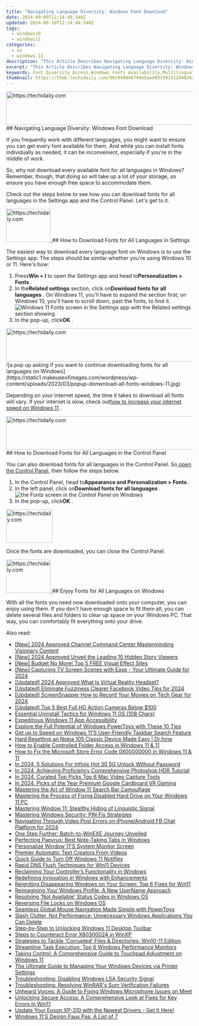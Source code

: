 ```yaml
---
title: "Navigating Language Diversity: Windows Font Download"
date: 2024-09-09T12:14:40.540Z
updated: 2024-09-10T12:14:40.540Z
tags:
  - windows10
  - windows11
categories:
  - os
  - windows 11
description: "This Article Describes Navigating Language Diversity: Windows Font Download"
excerpt: "This Article Describes Navigating Language Diversity: Windows Font Download"
keywords: Font Diversity Access,Windows Fonts Availability,Multilingual Typography Tools,Global Text Compatibility Software,Language-Inclusive Font Solutions,Cross-Lingual Font Download,Inclusive Window's Font Selection
thumbnail: https://thmb.techidaily.com/90c049846794e5aed031591412d4826aac7c7bd6532c5bd0d695b676cbba88c9.jpg
---
```


<!-- affiliate ads begin -->
<a href="https://unicoeye.pxf.io/c/5597632/2121334/18498" target="_top" id="2121334">
  <img src="//a.impactradius-go.com/display-ad/18498-2121334" border="0" alt="https://techidaily.com" width="728" height="90"/>
</a>
<img height="0" width="0" src="https://unicoeye.pxf.io/i/5597632/2121334/18498" style="position:absolute;visibility:hidden;" border="0" />
<!-- affiliate ads end -->
## Navigating Language Diversity: Windows Font Download

 If you frequently work with different languages, you might want to ensure you can get every font available for them. And while you can install fonts individually as needed, it can be inconvenient, especially if you're in the middle of work.

 So, why not download every available font for all languages in Windows? Remember, though, that doing so will take up a lot of your storage, so ensure you have enough free space to accommodate them.

 Check out the steps below to see how you can download fonts for all languages in the Settings app and the Control Panel. Let's get to it.

<!-- affiliate ads begin -->
<a href="https://aligracehair.sjv.io/c/5597632/2135348/19272" target="_top" id="2135348">
  <img src="//a.impactradius-go.com/display-ad/19272-2135348" border="0" alt="https://techidaily.com" width="120" height="90"/>
</a>
<img height="0" width="0" src="https://aligracehair.sjv.io/i/5597632/2135348/19272" style="position:absolute;visibility:hidden;" border="0" />
<!-- affiliate ads end -->
## How to Download Fonts for All Languages in Settings

 The easiest way to download every language font on Windows is to use the Settings app. The steps should be similar whether you're using Windows 10 or 11\. Here's how:

1. Press**Win + I** to open the Settings app and head to**Personalization > Fonts** .
2. In the**Related settings** section, click on**Download fonts for all languages** . On Windows 11, you'll have to expand the section first; on Windows 10, you'll have to scroll down, past the fonts, to find it.  
![Windows 11 Fonts screen in the Settings app with the Related settings section showing](https://static1.makeuseofimages.com/wordpress/wp-content/uploads/2023/03/windows-11-personalization-fonts-related-settings.jpg)
3. In the pop-up, click**OK** .  
<!-- affiliate ads begin -->
<a href="https://appsumo.8odi.net/c/5597632/2123731/7443" target="_top" id="2123731">
  <img src="//a.impactradius-go.com/display-ad/7443-2123731" border="0" alt="https://techidaily.com" width="728" height="90"/>
</a>
<img height="0" width="0" src="https://appsumo.8odi.net/i/5597632/2123731/7443" style="position:absolute;visibility:hidden;" border="0" />
<!-- affiliate ads end -->
![a pop up asking if you want to continue downloading fonts for all languages on Windows](https://static1.makeuseofimages.com/wordpress/wp-content/uploads/2023/03/popup-donwnload-all-fonts-windows-11.jpg)

 Depending on your internet speed, the time it takes to download all fonts will vary. If your internet is slow, check out[how to increase your internet speed on Windows 11](https://www.makeuseof.com/windows-11-increase-internet-speed/) .

<!-- affiliate ads begin -->
<a href="https://appsumo.8odi.net/c/5597632/2137412/7443" target="_top" id="2137412">
  <img src="//a.impactradius-go.com/display-ad/7443-2137412" border="0" alt="https://techidaily.com" width="728" height="90"/>
</a>
<img height="0" width="0" src="https://appsumo.8odi.net/i/5597632/2137412/7443" style="position:absolute;visibility:hidden;" border="0" />
<!-- affiliate ads end -->
## How to Download Fonts for All Languages in the Control Panel

 You can also download fonts for all languages in the Control Panel. So,[open the Control Panel,](https://www.makeuseof.com/windows-open-control-panel/) then follow the steps below.

1. In the Control Panel, head to**Appearance and Personalization > Fonts** .
2. In the left panel, click on**Download fonts for all languages** .  
![the Fonts screen in the Control Panel on Windows](https://static1.makeuseofimages.com/wordpress/wp-content/uploads/2023/03/fonts-control-panel-windows.jpg)
3. In the pop-up, click**OK** .
<!-- affiliate ads begin -->
<a href="https://aligracehair.sjv.io/c/5597632/2135351/19272" target="_top" id="2135351">
  <img src="//a.impactradius-go.com/display-ad/19272-2135351" border="0" alt="https://techidaily.com" width="125" height="90"/>
</a>
<img height="0" width="0" src="https://aligracehair.sjv.io/i/5597632/2135351/19272" style="position:absolute;visibility:hidden;" border="0" />
<!-- affiliate ads end -->

Once the fonts are downloaded, you can close the Control Panel.

<!-- affiliate ads begin -->
<a href="https://aligracehair.sjv.io/c/5597632/2135408/19272" target="_top" id="2135408">
  <img src="//a.impactradius-go.com/display-ad/19272-2135408" border="0" alt="https://techidaily.com" width="120" height="90"/>
</a>
<img height="0" width="0" src="https://aligracehair.sjv.io/i/5597632/2135408/19272" style="position:absolute;visibility:hidden;" border="0" />
<!-- affiliate ads end -->
## Enjoy Fonts for All Languages on Windows

 With all the fonts you need now downloaded onto your computer, you can enjoy using them. If you don't have enough space to fit them all, you can delete several files and folders to clear up space on your Windows PC. That way, you can comfortably fit everything onto your drive.


<ins class="adsbygoogle"
     style="display:block"
     data-ad-format="autorelaxed"
     data-ad-client="ca-pub-7571918770474297"
     data-ad-slot="1223367746"></ins>



<ins class="adsbygoogle"
     style="display:block"
     data-ad-client="ca-pub-7571918770474297"
     data-ad-slot="8358498916"
     data-ad-format="auto"
     data-full-width-responsive="true"></ins>

<span class="atpl-alsoreadstyle">Also read:</span>
<div><ul>
<li><a href="https://facebook-video-footage.techidaily.com/new-2024-approved-channel-command-center-masterminding-visionary-content/"><u>[New] 2024 Approved Channel Command Center Masterminding Visionary Content</u></a></li>
<li><a href="https://instagram-video-recordings.techidaily.com/new-2024-approved-unveil-the-leading-10-hidden-story-viewers/"><u>[New] 2024 Approved Unveil the Leading 10 Hidden Story Viewers</u></a></li>
<li><a href="https://vp-tips.techidaily.com/new-budget-no-more-top-5-free-visual-effect-sites/"><u>[New] Budget No More! Top 5 FREE Visual Effect Sites</u></a></li>
<li><a href="https://screen-mirroring-recording.techidaily.com/new-capturing-tv-screen-scenes-with-ease-your-ultimate-guide-for-2024/"><u>[New] Capturing TV Screen Scenes with Ease - Your Ultimate Guide for 2024</u></a></li>
<li><a href="https://article-helps.techidaily.com/updated-2024-approved-what-is-virtual-reality-headset/"><u>[Updated] 2024 Approved What Is Virtual Reality Headset?</u></a></li>
<li><a href="https://facebook-video-content.techidaily.com/updated-eliminate-fuzziness-clearer-facebook-video-tips-for-2024/"><u>[Updated] Eliminate Fuzziness Clearer Facebook Video Tips for 2024</u></a></li>
<li><a href="https://video-capture.techidaily.com/updated-screensnapper-how-to-record-your-movies-on-tech-gear-for-2024/"><u>[Updated] ScreenSnapper How to Record Your Movies on Tech Gear for 2024</u></a></li>
<li><a href="https://some-skills.techidaily.com/updated-top-5-best-full-hd-action-cameras-below-100/"><u>[Updated] Top 5 Best Full HD Action Cameras Below $100</u></a></li>
<li><a href="https://windows11.techidaily.com/essential-uninstall-tactics-for-windows-11-os-108-chars/"><u>Essential Uninstall Tactics for Windows 11 OS (108 Chars)</u></a></li>
<li><a href="https://windows11.techidaily.com/expeditious-windows-11-app-accessibility/"><u>Expeditious Windows 11 App Accessibility</u></a></li>
<li><a href="https://windows11.techidaily.com/explore-the-full-potential-of-windows-powertoys-with-these-10-tips/"><u>Explore the Full Potential of Windows PowerToys with These 10 Tips</u></a></li>
<li><a href="https://windows11.techidaily.com/get-up-to-speed-on-windows-11s-user-friendly-taskbar-search-feature/"><u>Get up to Speed on Windows 11’S User-Friendly Taskbar Search Feature</u></a></li>
<li><a href="https://techidaily.com/hard-resetting-an-nokia-105-classic-device-made-easy-drfone-by-drfone-reset-android-reset-android/"><u>Hard Resetting an Nokia 105 Classic Device Made Easy | Dr.fone</u></a></li>
<li><a href="https://windows11.techidaily.com/how-to-enable-controlled-folder-access-in-windows-11-and-11/"><u>How to Enable Controlled Folder Access in Windows 11 & 11</u></a></li>
<li><a href="https://windows11.techidaily.com/how-to-fix-the-microsoft-store-error-code-0x00000000-in-windows-11-and-11/"><u>How to Fix the Microsoft Store Error Code 0X00000000 in Windows 11 & 11</u></a></li>
<li><a href="https://unlock-android.techidaily.com/in-2024-5-solutions-for-infinix-hot-30-5g-unlock-without-password-by-drfone-android/"><u>In 2024, 5 Solutions For Infinix Hot 30 5G Unlock Without Password</u></a></li>
<li><a href="https://extra-information.techidaily.com/in-2024-achieving-proficiency-comprehensive-photoshop-hdr-tutorial/"><u>In 2024, Achieving Proficiency Comprehensive Photoshop HDR Tutorial</u></a></li>
<li><a href="https://digital-screen-recording.techidaily.com/in-2024-curated-top-picks-top-6-mac-video-capture-tools/"><u>In 2024, Curated Top Picks Top 6 Mac Video Capture Tools</u></a></li>
<li><a href="https://fox-helps.techidaily.com/in-2024-picks-of-the-year-premium-google-cardboard-vr-gaming/"><u>In 2024, Picks of the Year Premium Google Cardboard VR Gaming</u></a></li>
<li><a href="https://windows11.techidaily.com/mastering-the-art-of-window-11-search-bar-camouflage/"><u>Mastering the Art of Window 11 Search Bar Camouflage</u></a></li>
<li><a href="https://windows11.techidaily.com/mastering-the-process-of-fixing-disabled-hard-drive-on-your-windows-11-pc/"><u>Mastering the Process of Fixing Disabled Hard Drive on Your Windows 11 PC</u></a></li>
<li><a href="https://windows11.techidaily.com/mastering-window-11-stealthy-hiding-of-linguistic-signal/"><u>Mastering Window 11: Stealthy Hiding of Linguistic Signal</u></a></li>
<li><a href="https://windows11.techidaily.com/mastering-windows-security-pin-fix-strategies/"><u>Mastering Windows Security: PIN Fix Strategies</u></a></li>
<li><a href="https://facebook-video-recording.techidaily.com/navigating-through-video-post-errors-on-iphoneandroid-fb-chat-platform-for-2024/"><u>Navigating Through Video Post Errors on iPhone/Android FB Chat Platform for 2024</u></a></li>
<li><a href="https://windows11.techidaily.com/one-step-further-batch-to-winexe-journey-unveiled/"><u>One Step Further: Batch-to-WinEXE Journey Unveiled</u></a></li>
<li><a href="https://windows11.techidaily.com/perfecting-papyrus-best-note-taking-tabs-in-windows/"><u>Perfecting Papyrus: Best Note-Taking Tabs in Windows</u></a></li>
<li><a href="https://windows11.techidaily.com/personalize-window-11s-system-monitor-screen/"><u>Personalize Window 11'S System Monitor Screen</u></a></li>
<li><a href="https://youtube-zero.techidaily.com/er-automatic-text-creators-from-videos/"><u>Premier Automatic Text Creators From Videos</u></a></li>
<li><a href="https://windows11.techidaily.com/quick-guide-to-turn-off-windows-11-notifies/"><u>Quick Guide to Turn Off Windows 11 Notifies</u></a></li>
<li><a href="https://windows11.techidaily.com/rapid-dns-flush-techniques-for-win11-devices/"><u>Rapid DNS Flush Techniques for Win11 Devices</u></a></li>
<li><a href="https://windows11.techidaily.com/reclaiming-your-controllers-functionality-in-windows/"><u>Reclaiming Your Controller’s Functionality in Windows</u></a></li>
<li><a href="https://windows11.techidaily.com/redefining-innovation-in-windows-with-enhancements/"><u>Redefining Innovation in Windows with Enhancements</u></a></li>
<li><a href="https://windows11.techidaily.com/reigniting-disappearing-windows-on-your-screen-top-6-fixes-for-win11/"><u>Reigniting Disappearing Windows on Your Screen: Top 6 Fixes for Win11</u></a></li>
<li><a href="https://windows11.techidaily.com/reimagining-your-windows-profile-a-new-username-approach/"><u>Reimagining Your Windows Profile: A New UserName Approach</u></a></li>
<li><a href="https://windows11.techidaily.com/resolving-not-available-status-codes-in-windows-os/"><u>Resolving 'Not Available' Status Codes in Windows OS</u></a></li>
<li><a href="https://windows11.techidaily.com/reversing-file-locks-on-windows-os/"><u>Reversing File Locks on Windows OS</u></a></li>
<li><a href="https://windows11.techidaily.com/seamless-global-mouse-navigation-made-simple-with-powertoys/"><u>Seamless Global Mouse Navigation Made Simple with PowerToys</u></a></li>
<li><a href="https://windows11.techidaily.com/slash-clutter-not-performance-unnecessary-windows-applications-you-can-delete/"><u>Slash Clutter, Not Performance: Unnecessary Windows Applications You Can Delete</u></a></li>
<li><a href="https://windows11.techidaily.com/step-by-step-to-unlocking-windows-11-desktop-toolbar/"><u>Step-by-Step to Unlocking Windows 11 Desktop Toolbar</u></a></li>
<li><a href="https://windows11.techidaily.com/steps-to-counteract-error-x80300024-in-winxp/"><u>Steps to Counteract Error X80300024 in WinXP</u></a></li>
<li><a href="https://windows11.techidaily.com/strategies-to-tackle-corrupted-files-and-directories-win10-11-edition/"><u>Strategies to Tackle 'Corrupted' Files & Directories: Win10-11 Edition</u></a></li>
<li><a href="https://windows11.techidaily.com/streamline-task-execution-top-6-windows-performance-monitors/"><u>Streamline Task Execution: Top 6 Windows Performance Monitors</u></a></li>
<li><a href="https://windows11.techidaily.com/taking-control-a-comprehensive-guide-to-touchpad-adjustment-on-windows-11/"><u>Taking Control: A Comprehensive Guide to Touchpad Adjustment on Windows 11</u></a></li>
<li><a href="https://windows11.techidaily.com/the-ultimate-guide-to-managing-your-windows-devices-via-printer-settings/"><u>The Ultimate Guide to Managing Your Windows Devices via Printer Settings</u></a></li>
<li><a href="https://windows11.techidaily.com/troubleshooting-disabling-windows-lsa-security-signal/"><u>Troubleshooting: Disabling Windows LSA Security Signal</u></a></li>
<li><a href="https://windows11.techidaily.com/troubleshooting-resolving-winrars-sum-verification-failures/"><u>Troubleshooting: Resolving WinRAR's Sum Verification Failures</u></a></li>
<li><a href="https://windows11.techidaily.com/unheard-voices-a-guide-to-fixing-windows-microphone-issues-on-meet/"><u>Unheard Voices: A Guide to Fixing Windows Microphone Issues on Meet</u></a></li>
<li><a href="https://windows11.techidaily.com/unlocking-secure-access-a-comprehensive-look-at-fixes-for-key-errors-in-win11/"><u>Unlocking Secure Access: A Comprehensive Look at Fixes for Key Errors in Win11</u></a></li>
<li><a href="https://win-amazing.techidaily.com/update-your-epson-xp-310-with-the-newest-drivers-get-it-here/"><u>Update Your Epson XP-310 with the Newest Drivers - Get It Here!</u></a></li>
<li><a href="https://windows11.techidaily.com/windows-11s-design-faux-pas-a-list-of-7/"><u>Windows 11'S Design Faux Pas: A List of 7</u></a></li>
</ul></div>
